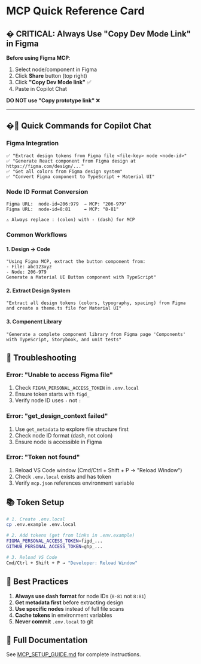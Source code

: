# MCP Quick Reference Card

## � CRITICAL: Always Use "Copy Dev Mode Link" in Figma

**Before using Figma MCP**:
1. Select node/component in Figma
2. Click **Share** button (top right)
3. Click **"Copy Dev Mode link"** ✅
4. Paste in Copilot Chat

**DO NOT use "Copy prototype link"** ❌

---

## �🚀 Quick Commands for Copilot Chat

### Figma Integration

```
✅ "Extract design tokens from Figma file <file-key> node <node-id>"
✅ "Generate React component from Figma design at https://figma.com/design/..."
✅ "Get all colors from Figma design system"
✅ "Convert Figma component to TypeScript + Material UI"
```

### Node ID Format Conversion

```
Figma URL:  node-id=206:979  → MCP: "206-979"
Figma URL:  node-id=8:81     → MCP: "8-81"

⚠️ Always replace : (colon) with - (dash) for MCP
```

### Common Workflows

#### 1. Design → Code
```
"Using Figma MCP, extract the button component from:
- File: abc123xyz
- Node: 206-979
Generate a Material UI Button component with TypeScript"
```

#### 2. Extract Design System
```
"Extract all design tokens (colors, typography, spacing) from Figma 
and create a theme.ts file for Material UI"
```

#### 3. Component Library
```
"Generate a complete component library from Figma page 'Components'
with TypeScript, Storybook, and unit tests"
```

## 🐛 Troubleshooting

### Error: "Unable to access Figma file"
1. Check `FIGMA_PERSONAL_ACCESS_TOKEN` in `.env.local`
2. Ensure token starts with `figd_`
3. Verify node ID uses `-` not `:`

### Error: "get_design_context failed"
1. Use `get_metadata` to explore file structure first
2. Check node ID format (dash, not colon)
3. Ensure node is accessible in Figma

### Error: "Token not found"
1. Reload VS Code window (Cmd/Ctrl + Shift + P → "Reload Window")
2. Check `.env.local` exists and has token
3. Verify `mcp.json` references environment variable

## 📚 Token Setup

```bash
# 1. Create .env.local
cp .env.example .env.local

# 2. Add tokens (get from links in .env.example)
FIGMA_PERSONAL_ACCESS_TOKEN=figd_...
GITHUB_PERSONAL_ACCESS_TOKEN=ghp_...

# 3. Reload VS Code
Cmd/Ctrl + Shift + P → "Developer: Reload Window"
```

## 🎯 Best Practices

1. **Always use dash format** for node IDs (`8-81` not `8:81`)
2. **Get metadata first** before extracting design
3. **Use specific nodes** instead of full file scans
4. **Cache tokens** in environment variables
5. **Never commit** `.env.local` to git

## 📖 Full Documentation

See [MCP_SETUP_GUIDE.md](./MCP_SETUP_GUIDE.md) for complete instructions.
